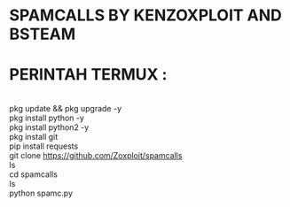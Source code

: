 # SPAMCALLS BY KENZOXPLOIT AND BSTEAM

# PERINTAH TERMUX :
<br>pkg update && pkg upgrade -y
<br>pkg install python -y
<br>pkg install python2 -y
<br>pkg install git
<br>pip install requests
<br>git clone https://github.com/Zoxploit/spamcalls
<br>ls
<br>cd spamcalls
<br>ls
<br>python spamc.py
